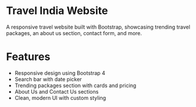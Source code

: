 # Travel India Website
A responsive travel website built with Bootstrap, showcasing trending travel packages, an about us section, contact form, and more.

# Features
- Responsive design using Bootstrap 4  
- Search bar with date picker  
- Trending packages section with cards and pricing  
- About Us and Contact Us sections  
- Clean, modern UI with custom styling  

